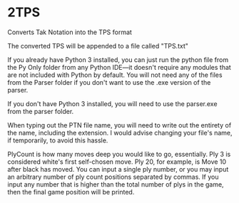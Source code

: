 # 2TPS
Converts Tak Notation into the TPS format

The converted TPS will be appended to a file called "TPS.txt"

If you already have Python 3 installed, you can just run the python file from the Py Only folder from any Python IDE—it doesn't require any modules that are not included with Python by default. You will not need any of the files from the Parser folder if you don't want to use the .exe version of the parser.

If you don't have Python 3 installed, you will need to use the parser.exe from the parser folder. 

When typing out the PTN file name, you will need to write out the entirety of the name, including the extension. I would advise changing your file's name, if temporarily, to avoid this hassle. 

PlyCount is how many moves deep you would like to go, essentially. Ply 3 is considered white's first self-chosen move. Ply 20, for example, is Move 10 after black has moved. You can input a single ply number, or you may input an arbitrary number of ply count positions separated by commas. If you input any number that is higher than the total number of plys in the game, then the final game position will be printed. 
